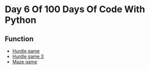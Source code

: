 # Day 6 Of 100 Days Of Code With Python

## Function

- [Hurdle game](https://github.com/triplee12/100daysofcode/blob/main/day_6/hurdle_game.py)
- [Hurdle game 3](https://github.com/triplee12/100daysofcode/blob/main/day_6/hurdle_game3.py)
- [Maze game](https://github.com/triplee12/100daysofcode/blob/main/day_6/maze_game.py)
